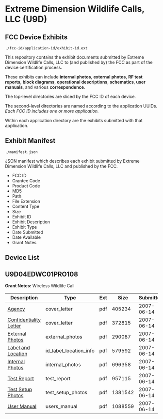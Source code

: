 # Extreme Dimension Wildlife Calls, LLC (U9D)
## FCC Device Exhibits

```
./fcc-id/application-id/exhibit-id.ext
```

This repository contains the exhibit documents submitted by Extreme Dimension Wildlife Calls, LLC to (and published by) the FCC as part of the device certification process.

These exhibits can include **internal photos**, **external photos**, **RF test reports**, **block diagrams**, **operational descriptions**, **schematics**, **user manuals**, and various **correspondence**.

The top-level directories are sliced by the FCC ID of each device.

The second-level directories are named according to the application UUIDs. *Each FCC ID includes one or more application.*

Within each application directory are the exhibits submitted with that application. 

## Exhibit Manifest

```
./manifest.json
```

JSON manifest which describes each exhibit submitted by Extreme Dimension Wildlife Calls, LLC and published by the FCC.

- FCC ID
- Grantee Code
- Product Code
- MD5
- Path
- File Extension
- Content Type
- Size
- Exhibit ID
- Exhibit Description
- Exhibit Type
- Date Submitted
- Date Available
- Grant Notes

## Device List
## U9D04EDWC01PRO108
**Grant Notes:** Wireless Wildlife Call

| Description | Type | Ext | Size | Submitted | Available |
| ----------- | ---- | --- | ---- | --------- | --------- |
| [Agency](U9D04EDWC01PRO108/8a5b4a44c4f439c1b20dc42e7cff4826/803623.pdf) | cover_letter | pdf | 405234 | 2007-06-14 | 2007-06-14 |
| [Confidentiality Letter](U9D04EDWC01PRO108/8a5b4a44c4f439c1b20dc42e7cff4826/803624.pdf) | cover_letter | pdf | 372815 | 2007-06-14 | 2007-06-14 |
| [External Photos](U9D04EDWC01PRO108/8a5b4a44c4f439c1b20dc42e7cff4826/803626.pdf) | external_photos | pdf | 290087 | 2007-06-14 | 2007-06-14 |
| [Label and Location](U9D04EDWC01PRO108/8a5b4a44c4f439c1b20dc42e7cff4826/803628.pdf) | id_label_location_info | pdf | 579592 | 2007-06-14 | 2007-06-14 |
| [Internal Photos](U9D04EDWC01PRO108/8a5b4a44c4f439c1b20dc42e7cff4826/803627.pdf) | internal_photos | pdf | 696358 | 2007-06-14 | 2007-06-14 |
| [Test Report](U9D04EDWC01PRO108/8a5b4a44c4f439c1b20dc42e7cff4826/803631.pdf) | test_report | pdf | 957115 | 2007-06-14 | 2007-06-14 |
| [Test Setup Photos](U9D04EDWC01PRO108/8a5b4a44c4f439c1b20dc42e7cff4826/803632.pdf) | test_setup_photos | pdf | 1381542 | 2007-06-14 | 2007-06-14 |
| [User Manual](U9D04EDWC01PRO108/8a5b4a44c4f439c1b20dc42e7cff4826/803633.pdf) | users_manual | pdf | 1088559 | 2007-06-14 | 2007-06-14 |
